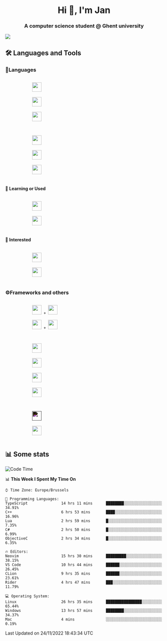 <h1 align="center">Hi 👋, I'm Jan</h1>
<h3 align="center">A computer science student @ Ghent university</h3>

![](https://komarev.com/ghpvc/?username=NuttyShrimp&style=flat)

<h2>🛠️ Languages and Tools</h2>
<h3>💬Languages</h3>
<div>
    <p>
        <code>
            <img width='30px' src="https://cdn.jsdelivr.net/gh/devicons/devicon/icons/html5/html5-plain.svg">
        </code>
        <code>
            <img width='30px' src="https://cdn.jsdelivr.net/gh/devicons/devicon/icons/sass/sass-original.svg">
        </code>
        <code>
            <img width='30px' src="https://cdn.jsdelivr.net/gh/devicons/devicon/icons/javascript/javascript-plain.svg">
        </code>
    </p>
    <p>
        <code>
            <img width='30px' src="https://cdn.jsdelivr.net/gh/devicons/devicon/icons/typescript/typescript-plain.svg">
        </code>
        <code>
            <img width='30px' src="https://cdn.jsdelivr.net/gh/devicons/devicon/icons/lua/lua-plain-wordmark.svg">
        </code>
        <code>
            <img width='30px' src="https://cdn.jsdelivr.net/gh/devicons/devicon/icons/python/python-original.svg">
        </code>
    </p>
    <h4>🏫 Learning or Used</h4>
    <p>
        <code>
            <img width='30px' src="https://cdn.jsdelivr.net/gh/devicons/devicon/icons/go/go-original-wordmark.svg">
        </code>
        <code>
            <img width='30px' src="https://cdn.jsdelivr.net/gh/devicons/devicon/icons/java/java-original.svg">
        </code>
    </p>
    <h4>💭 Interested</h4>
    <p>
        <code>
            <img width='30px' src="https://cdn.jsdelivr.net/gh/devicons/devicon/icons/csharp/csharp-original.svg">
        </code>
        <code>
            <img width='30px' src="https://cdn.jsdelivr.net/gh/devicons/devicon/icons/rust/rust-plain.svg">
        </code>
    </p>
</div>
<h3>⚙️Frameworks and others</h3>
<div>
    <p>
        <code>
            <img width='30px' src="https://cdn.jsdelivr.net/gh/devicons/devicon/icons/react/react-original.svg"> + <img width='30px' src="https://cdn.jsdelivr.net/gh/devicons/devicon/icons/typescript/typescript-plain.svg">
        </code>
        <code>
            <img width='30px' src="https://cdn.jsdelivr.net/gh/devicons/devicon/icons/vuejs/vuejs-original.svg"> + <img width='30px' src="https://cdn.jsdelivr.net/gh/devicons/devicon/icons/typescript/typescript-plain.svg">
        </code>
    </p>
    <p>
        <code>
            <img width='30px' src="https://cdn.jsdelivr.net/gh/devicons/devicon/icons/nodejs/nodejs-plain.svg">
        </code>
        <code>
            <img width='30px' src="https://cdn.jsdelivr.net/gh/devicons/devicon/icons/mysql/mysql-original.svg">
        </code>
        <code>
            <img width='30px' src="https://cdn.jsdelivr.net/gh/devicons/devicon/icons/postgresql/postgresql-original.svg">
        </code>
        <code>
            <img width='30px' src="https://cdn.jsdelivr.net/gh/devicons/devicon/icons/docker/docker-original.svg">
        </code>
    </p>
        <code>
            <img width='30px' style='filter:invert(1)' src="https://simpleicons.org/icons/intellijidea.svg">
        </code>
        <code>
            <img width='30px' src="https://cdn.jsdelivr.net/gh/devicons/devicon/icons/vscode/vscode-original.svg">
        </code>
    <p>
</div>

<h2>📊 Some stats</h2>

<!--START_SECTION:waka-->
![Code Time](http://img.shields.io/badge/Code%20Time-2%2C103%20hrs%2044%20mins-blue)

📊 **This Week I Spent My Time On** 

```text
⌚︎ Time Zone: Europe/Brussels

💬 Programming Languages: 
TypeScript               14 hrs 11 mins      ████████░░░░░░░░░░░░░░░░░   34.91% 
C++                      6 hrs 53 mins       ████░░░░░░░░░░░░░░░░░░░░░   16.96% 
Lua                      2 hrs 59 mins       █░░░░░░░░░░░░░░░░░░░░░░░░   7.35% 
C#                       2 hrs 50 mins       █░░░░░░░░░░░░░░░░░░░░░░░░   6.99% 
ObjectiveC               2 hrs 34 mins       █░░░░░░░░░░░░░░░░░░░░░░░░   6.35%

🔥 Editors: 
Neovim                   15 hrs 30 mins      █████████░░░░░░░░░░░░░░░░   38.15% 
VS Code                  10 hrs 44 mins      ██████░░░░░░░░░░░░░░░░░░░   26.45% 
CLion                    9 hrs 35 mins       ██████░░░░░░░░░░░░░░░░░░░   23.61% 
Rider                    4 hrs 47 mins       ███░░░░░░░░░░░░░░░░░░░░░░   11.79%

💻 Operating System: 
Linux                    26 hrs 35 mins      ████████████████░░░░░░░░░   65.44% 
Windows                  13 hrs 57 mins      ████████░░░░░░░░░░░░░░░░░   34.37% 
Mac                      4 mins              ░░░░░░░░░░░░░░░░░░░░░░░░░   0.19%

```


 Last Updated on 24/11/2022 18:43:34 UTC
<!--END_SECTION:waka-->